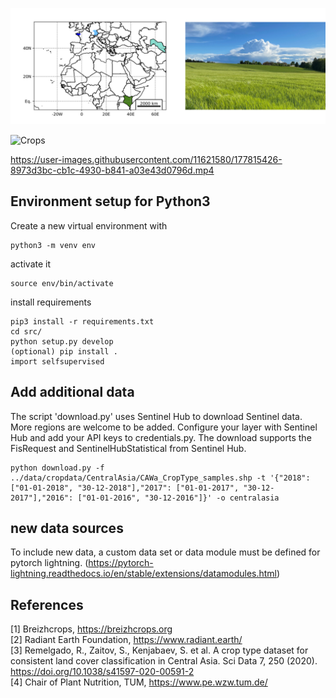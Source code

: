 
![ScreenShot](/docs/crops.png) 


![Crops](https://user-images.githubusercontent.com/11621580/177815096-f5936f2c-7942-4ebe-971a-38afbc2b5471.png)



https://user-images.githubusercontent.com/11621580/177815426-8973d3bc-cb1c-4930-b841-a03e43d0796d.mp4


## Environment setup for Python3

Create a new virtual environment with

    python3 -m venv env
    
activate it

    source env/bin/activate
    
install requirements

    pip3 install -r requirements.txt 
    cd src/
    python setup.py develop 
    (optional) pip install .
    import selfsupervised


## Add additional data

The script 'download.py' uses Sentinel Hub to download Sentinel data. More regions are welcome to be added. Configure your layer with Sentinel Hub and add your API keys to credentials.py. The download supports the FisRequest and SentinelHubStatistical from Sentinel Hub. 

	python download.py -f ../data/cropdata/CentralAsia/CAWa_CropType_samples.shp -t '{"2018": ["01-01-2018", "30-12-2018"],"2017": ["01-01-2017", "30-12-2017"],"2016": ["01-01-2016", "30-12-2016"]}' -o centralasia 


    
## new data sources

To include new data, a custom data set or data module must be defined for pytorch lightning.
(https://pytorch-lightning.readthedocs.io/en/stable/extensions/datamodules.html)

## References

[1] Breizhcrops, https://breizhcrops.org <br/>
[2] Radiant Earth Foundation, https://www.radiant.earth/ <br/>
[3] Remelgado, R., Zaitov, S., Kenjabaev, S. et al. A crop type dataset for consistent land cover classification in Central Asia. Sci Data 7, 250 (2020). https://doi.org/10.1038/s41597-020-00591-2 <br/>
[4] Chair of Plant Nutrition, TUM, https://www.pe.wzw.tum.de/
